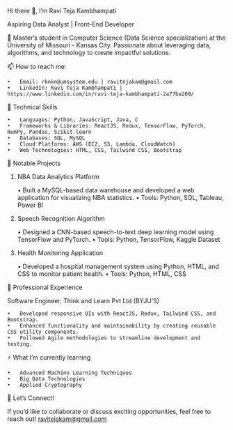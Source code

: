 Hi there 👋, I’m Ravi Teja Kambhampati

Aspiring Data Analyst | Front-End Developer

🌟 Master’s student in Computer Science (Data Science specialization) at the University of Missouri - Kansas City. Passionate about leveraging data, algorithms, and technology to create impactful solutions.

📫 How to reach me:

	•	Email: rknkn@umsystem.edu | ravitejakam@gmail.com
	•	LinkedIn: Ravi Teja Kambhampati | https://www.linkedin.com/in/ravi-teja-kambhampati-2a77ba209/

🚀 Technical Skills

	•	Languages: Python, JavaScript, Java, C
	•	Frameworks & Libraries: ReactJS, Redux, TensorFlow, PyTorch, NumPy, Pandas, Scikit-learn
	•	Databases: SQL, MySQL
	•	Cloud Platforms: AWS (EC2, S3, Lambda, CloudWatch)
	•	Web Technologies: HTML, CSS, Tailwind CSS, Bootstrap

📂 Notable Projects

1. NBA Data Analytics Platform

	•	Built a MySQL-based data warehouse and developed a web application for visualizing NBA statistics.
	•	Tools: Python, SQL, Tableau, Power BI

2. Speech Recognition Algorithm

	•	Designed a CNN-based speech-to-text deep learning model using TensorFlow and PyTorch.
	•	Tools: Python, TensorFlow, Kaggle Dataset

3. Health Monitoring Application

	•	Developed a hospital management system using Python, HTML, and CSS to monitor patient health.
	•	Tools: Python, HTML, CSS

💼 Professional Experience

Software Engineer, Think and Learn Pvt Ltd (BYJU’S)

	•	Developed responsive UIs with ReactJS, Redux, Tailwind CSS, and Bootstrap.
	•	Enhanced functionality and maintainability by creating reusable CSS utility components.
	•	Followed Agile methodologies to streamline development and testing.

⚡ What I’m currently learning

	•	Advanced Machine Learning Techniques
	•	Big Data Technologies
	•	Applied Cryptography

💬 Let’s Connect!

If you’d like to collaborate or discuss exciting opportunities, feel free to reach out!
ravitejakam@gmail.com
